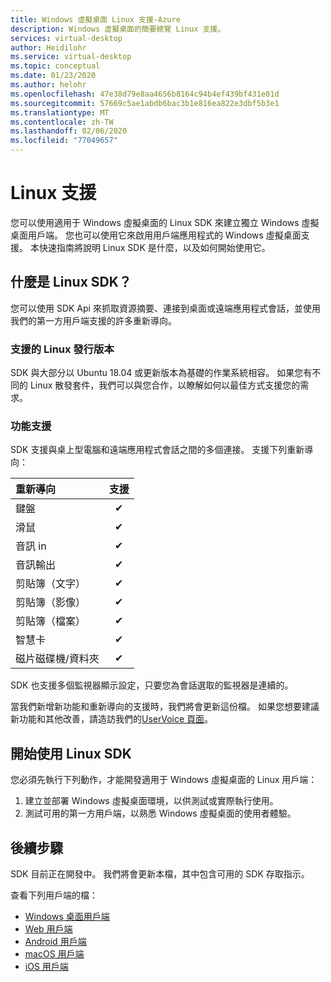 ```yaml
---
title: Windows 虛擬桌面 Linux 支援-Azure
description: Windows 虛擬桌面的簡要總覽 Linux 支援。
services: virtual-desktop
author: Heidilohr
ms.service: virtual-desktop
ms.topic: conceptual
ms.date: 01/23/2020
ms.author: helohr
ms.openlocfilehash: 47e38d79e8aa4656b8164c94b4ef439bf431e01d
ms.sourcegitcommit: 57669c5ae1abdb6bac3b1e816ea822e3dbf5b3e1
ms.translationtype: MT
ms.contentlocale: zh-TW
ms.lasthandoff: 02/06/2020
ms.locfileid: "77049657"
---
```

# <a name="linux-support"></a>Linux 支援

您可以使用適用于 Windows 虛擬桌面的 Linux SDK 來建立獨立 Windows 虛擬桌面用戶端。 您也可以使用它來啟用用戶端應用程式的 Windows 虛擬桌面支援。 本快速指南將說明 Linux SDK 是什麼，以及如何開始使用它。

## <a name="what-is-the-linux-sdk"></a>什麼是 Linux SDK？

您可以使用 SDK Api 來抓取資源摘要、連接到桌面或遠端應用程式會話，並使用我們的第一方用戶端支援的許多重新導向。

### <a name="supported-linux-distributions"></a>支援的 Linux 發行版本

SDK 與大部分以 Ubuntu 18.04 或更新版本為基礎的作業系統相容。 如果您有不同的 Linux 散發套件，我們可以與您合作，以瞭解如何以最佳方式支援您的需求。

### <a name="feature-support"></a>功能支援

SDK 支援與桌上型電腦和遠端應用程式會話之間的多個連接。 支援下列重新導向：

| 重新導向       | 支援 |
| :---------------- | :-------: |
| 鍵盤          | &#10004;  |
| 滑鼠             | &#10004;  |
| 音訊 in          | &#10004;  |
| 音訊輸出         | &#10004;  |
| 剪貼簿（文字）  | &#10004;  |
| 剪貼簿（影像） | &#10004;  |
| 剪貼簿（檔案）  | &#10004;  |
| 智慧卡         | &#10004;  |
| 磁片磁碟機/資料夾      | &#10004;  |

SDK 也支援多個監視器顯示設定，只要您為會話選取的監視器是連續的。

當我們新增新功能和重新導向的支援時，我們將會更新這份檔。 如果您想要建議新功能和其他改善，請造訪我們的[UserVoice 頁面](https://go.microsoft.com/fwlink/?linkid=2116523)。

## <a name="get-started-with-the-linux-sdk"></a>開始使用 Linux SDK

您必須先執行下列動作，才能開發適用于 Windows 虛擬桌面的 Linux 用戶端：

1. 建立並部署 Windows 虛擬桌面環境，以供測試或實際執行使用。
2. 測試可用的第一方用戶端，以熟悉 Windows 虛擬桌面的使用者體驗。

## <a name="next-steps"></a>後續步驟

SDK 目前正在開發中。 我們將會更新本檔，其中包含可用的 SDK 存取指示。

查看下列用戶端的檔：

- [Windows 桌面用戶端](connect-windows-7-and-10.md)
- [Web 用戶端](connect-web.md)
- [Android 用戶端](connect-android.md)
- [macOS 用戶端](connect-macos.md)
- [iOS 用戶端](connect-ios.md)
